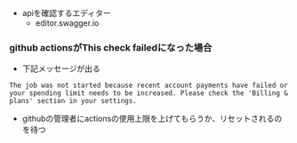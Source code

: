 - apiを確認するエディター
  - editor.swagger.io

### github actionsがThis check failedになった場合
- 下記メッセージが出る
```
The job was not started because recent account payments have failed or your spending limit needs to be increased. Please check the 'Billing & plans' section in your settings.
```
- githubの管理者にactionsの使用上限を上げてもらうか、リセットされるのを待つ
